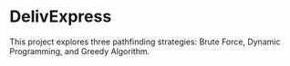 # DelivExpress
This project explores three pathfinding strategies: Brute Force, Dynamic Programming, and Greedy Algorithm.
